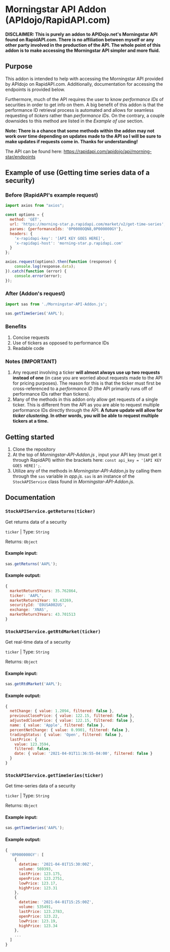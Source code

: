 # Morningstar API Addon (APIdojo/RapidAPI.com)

**DISCLAIMER: This is purely an addon to APIDojo.net's Morningstar API found on RapidAPI.com.  There is no affiliation between myself or any other party involved in the production of the API.  The whole point of this addon is to make accessing the Morningstar API simpler and more fluid.**

## Purpose

This addon is intended to help with accessing the Morningstar API provided by APIdojo on RapidAPI.com.  Additionally, documentation for accessing the endpoints is provided below. 

Furthermore, much of the API requires the user to know _performance IDs_ of securities in order to get info on them.  A big benefit of this addon is that the performance ID retrieval process is automated and allows for seamless requesting of _tickers_ rather than _performance IDs_.  On the contrary, a couple downsides to this method are listed in the _Example of use_ section.

**Note: There is a chance that some methods within the addon may not work over time depending on updates made to the API so I will be sure to make updates if requests come in. Thanks for understanding!**

The API can be found here: https://rapidapi.com/apidojo/api/morning-star/endpoints

## Example of use (Getting time series data of a security)

### Before (RapidAPI's example request)
```javascript
import axios from "axios";

const options = {
  method: 'GET',
  url: 'https://morning-star.p.rapidapi.com/market/v2/get-time-series',
  params: {performanceIds: '0P0000OQN8,0P000000GY'},
  headers: {
    'x-rapidapi-key': '[API KEY GOES HERE]',
    'x-rapidapi-host': 'morning-star.p.rapidapi.com'
  }
};

axios.request(options).then(function (response) {
	console.log(response.data);
}).catch(function (error) {
	console.error(error);
});
```
### After (Addon's request)
```javascript
import sas from './Morningstar-API-Addon.js';

sas.getTimeSeries('AAPL');

```
### Benefits
1. Concise requests
2. Use of tickers as opposed to performance IDs
3. Readable code

### Notes (IMPORTANT)
1. Any request involving a ticker **will almost always use up two requests instead of one** (in case you are worried about requests made to the API for pricing purposes).  The reason for this is that the ticker must first be cross-referenced to a _performance ID_ (the API primarily runs off of performance IDs rather than tickers).
2. Many of the methods in this addon only allow get requests of a single ticker.  This is different from the API as you are able to request multiple performance IDs directly through the API.  **A future update will allow for _ticker clustering_.  In other words, you will be able to request multiple tickers at a time.**

## Getting started

1. Clone the repository
2. At the top of _Morningstar-API-Addon.js_ , input your API key (must get it through RapidAPI) within the brackets here: ``` const api_key = '[API KEY GOES HERE]'; ```.
3. Utilize any of the methods in _Morningstar-API-Addon.js_ by calling them through the ``` sas ``` variable in _app.js_.  ``` sas ``` is an instance of the ``` StockAPIService ``` class found in _Morningstar-API-Addon.js_.



## Documentation

### ```StockAPIService.getReturns(ticker)```

Get returns data of a security

```ticker``` | Type: ```String```

Returns: ```Object```

#### Example input:
```javascript 
sas.getReturns('AAPL');
```

#### Example output:
```javascript
{
  marketReturn5Years: 35.762864,
  ticker: 'AAPL',
  marketReturn1Year: 93.43269,
  securityId: 'E0USA002US',
  exchange: 'XNAS',
  marketReturn3Years: 43.701513
}
```

### ```StockAPIService.getRtdMarket(ticker)```

Get real-time data of a security

```ticker``` | Type: ```String```

Returns: ```Object```

#### Example input:
```javascript 
sas.getRtdMarket('AAPL');
```

#### Example output:
```javascript
{
  netChange: { value: 1.2094, filtered: false },
  previousClosePrice: { value: 122.15, filtered: false },
  adjustedClosePrice: { value: 122.15, filtered: false },
  name: { value: 'Apple', filtered: false },
  percentNetChange: { value: 0.9901, filtered: false },
  tradingStatus: { value: 'Open', filtered: false },
  lastPrice: {
    value: 123.3594,
    filtered: false,
    date: { value: '2021-04-01T11:36:55-04:00', filtered: false }
  }
}
```

### ```StockAPIService.getTimeSeries(ticker)```

Get time-series data of a security

```ticker``` | Type: ```String```

Returns: ```Object```

#### Example input:
```javascript 
sas.getTimeSeries('AAPL');
```

#### Example output:
```javascript
{
  '0P000000GY': [
    {
      datetime: '2021-04-01T15:30:00Z',
      volume: 569393,
      lastPrice: 123.175,
      openPrice: 123.2751,
      lowPrice: 123.17,
      highPrice: 123.31
    },
    {
      datetime: '2021-04-01T15:25:00Z',
      volume: 535491,
      lastPrice: 123.2783,
      openPrice: 123.22,
      lowPrice: 123.19,
      highPrice: 123.34
    },
    ...
  ]
}
```
